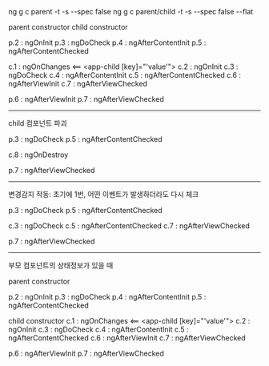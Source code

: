 ng g c parent -t -s --spec false
ng g c parent/child -t -s --spec false --flat

parent constructor
  child constructor

p.2 : ngOnInit
p.3 : ngDoCheck
p.4 : ngAfterContentInit
p.5 : ngAfterContentChecked

  c.1 : ngOnChanges <== <app-child [key]="'value'"></app-child>
  c.2 : ngOnInit
  c.3 : ngDoCheck
  c.4 : ngAfterContentInit
  c.5 : ngAfterContentChecked
  c.6 : ngAfterViewInit
  c.7 : ngAfterViewChecked

p.6 : ngAfterViewInit
p.7 : ngAfterViewChecked

****

child 컴포넌트 파괴

p.3 : ngDoCheck
p.5 : ngAfterContentChecked

  c.8 : ngOnDestroy

p.7 : ngAfterViewChecked

****

변경감지 작동: 초기에 1번, 어떤 이벤트가 발생하더라도 다시 체크

p.3 : ngDoCheck
p.5 : ngAfterContentChecked

  c.3 : ngDoCheck
  c.5 : ngAfterContentChecked
  c.7 : ngAfterViewChecked

p.7 : ngAfterViewChecked

***

부모 컴포넌트의 상태정보가 있을 때

parent constructor

p.2 : ngOnInit
p.3 : ngDoCheck
p.4 : ngAfterContentInit
p.5 : ngAfterContentChecked

  child constructor
  c.1 : ngOnChanges <== <app-child [key]="'value'"></app-child>
  c.2 : ngOnInit
  c.3 : ngDoCheck
  c.4 : ngAfterContentInit
  c.5 : ngAfterContentChecked
  c.6 : ngAfterViewInit
  c.7 : ngAfterViewChecked

p.6 : ngAfterViewInit
p.7 : ngAfterViewChecked
